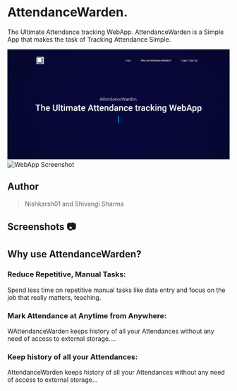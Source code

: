 # AttendanceWarden.

The Ultimate Attendance tracking WebApp. AttendanceWarden is a Simple App that makes the task of Tracking Attendance Simple.

![WebApp Screenshot](screenshots/1.jpg)
![WebApp Screenshot](screenshots/2.jpg)


## Author 
> Nishkarsh01 and Shivangi Sharma

## Screenshots 📷


## Why use AttendanceWarden?

### Reduce Repetitive, Manual Tasks: 

Spend less time on repetitive manual tasks like data entry and focus on the job that really matters, teaching.

### Mark Attendance at Anytime from Anywhere: 

WAttendanceWarden keeps history of all your Attendances without any need of access to external storage....

### Keep history of all your Attendances: 

AttendanceWarden keeps history of all your Attendances without any need of access to external storage...

